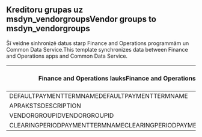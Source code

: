 ## <a name="vendor-groups-to-msdyn_vendorgroups"></a><span data-ttu-id="ef68d-101">Kreditoru grupas uz msdyn_vendorgroups</span><span class="sxs-lookup"><span data-stu-id="ef68d-101">Vendor groups to msdyn_vendorgroups</span></span>

<span data-ttu-id="ef68d-102">Šī veidne sinhronizē datus starp Finance and Operations programmām un Common Data Service.</span><span class="sxs-lookup"><span data-stu-id="ef68d-102">This template synchronizes data between Finance and Operations apps and Common Data Service.</span></span>

<span data-ttu-id="ef68d-103">Finance and Operations lauks</span><span class="sxs-lookup"><span data-stu-id="ef68d-103">Finance and Operations field</span></span> | <span data-ttu-id="ef68d-104">Kartes veids</span><span class="sxs-lookup"><span data-stu-id="ef68d-104">Map type</span></span> | <span data-ttu-id="ef68d-105">Cits Dynamics 365 lauks</span><span class="sxs-lookup"><span data-stu-id="ef68d-105">Other Dynamics 365 field</span></span> | <span data-ttu-id="ef68d-106">Noklusējuma vērtība</span><span class="sxs-lookup"><span data-stu-id="ef68d-106">Default value</span></span>
---|---|---|---
<span data-ttu-id="ef68d-107">DEFAULTPAYMENTTERMNAME</span><span class="sxs-lookup"><span data-stu-id="ef68d-107">DEFAULTPAYMENTTERMNAME</span></span> | = | <span data-ttu-id="ef68d-108">msdyn_paymentterms.msdyn_name</span><span class="sxs-lookup"><span data-stu-id="ef68d-108">msdyn_paymentterms.msdyn_name</span></span> | 
<span data-ttu-id="ef68d-109">APRAKSTS</span><span class="sxs-lookup"><span data-stu-id="ef68d-109">DESCRIPTION</span></span> | = | <span data-ttu-id="ef68d-110">msdyn_description</span><span class="sxs-lookup"><span data-stu-id="ef68d-110">msdyn_description</span></span> | 
<span data-ttu-id="ef68d-111">VENDORGROUPID</span><span class="sxs-lookup"><span data-stu-id="ef68d-111">VENDORGROUPID</span></span> | = | <span data-ttu-id="ef68d-112">msdyn_vendorgroup</span><span class="sxs-lookup"><span data-stu-id="ef68d-112">msdyn_vendorgroup</span></span> | 
<span data-ttu-id="ef68d-113">CLEARINGPERIODPAYMENTTERMNAME</span><span class="sxs-lookup"><span data-stu-id="ef68d-113">CLEARINGPERIODPAYMENTTERMNAME</span></span> | = | <span data-ttu-id="ef68d-114">msdyn_clearingperiodpaymentpermname.msdyn_name</span><span class="sxs-lookup"><span data-stu-id="ef68d-114">msdyn_clearingperiodpaymentpermname.msdyn_name</span></span> | 
